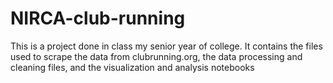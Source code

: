 # NIRCA-club-running

This is a project done in class my senior year of college. It contains the files used to scrape the data from clubrunning.org, the data processing and cleaning files, and the visualization and analysis notebooks
